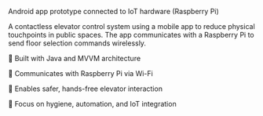 Android app prototype connected to IoT hardware (Raspberry Pi)

A contactless elevator control system using a mobile app to reduce physical touchpoints in public spaces. The app communicates with a Raspberry Pi to send floor selection commands wirelessly.

📱 Built with Java and MVVM architecture

🔌 Communicates with Raspberry Pi via Wi-Fi

🧠 Enables safer, hands-free elevator interaction

🧪 Focus on hygiene, automation, and IoT integration
